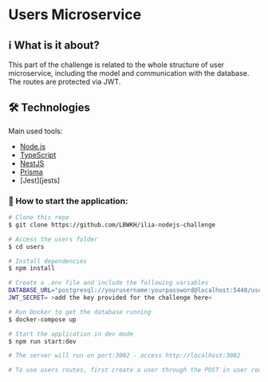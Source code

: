 # Users Microservice

## :information_source: What is it about?
This part of the challenge is related to the whole structure of user microservice, including the model and communication with the database.
The routes are protected via JWT.

## 🛠 Technologies

Main used tools:

- [Node.js][nodejs]
- [TypeScript][typescript]
- [NestJS][nestjs]
- [Prisma][prisma]
- [Jest][jests]

### 🎲 How to start the application:

```bash
# Clone this repo
$ git clone https://github.com/LBWKH/ilia-nodejs-challenge

# Access the users folder
$ cd users

# Install dependencies
$ npm install

# Create a .env file and include the following variables
DATABASE_URL="postgresql://yourusername:yourpassword@localhost:5440/users?schema=public"
JWT_SECRET= >add the key provided for the challenge here<

# Run Docker to get the database running
$ docker-compose up

# Start the application in dev mode
$ npm run start:dev

# The server will run on port:3002 - access http://localhost:3002

# To use users routes, first create a user through the POST in user route but wihtout the @UseGuard tag. Then use POST in auth route using the created credential
```

[nodejs]: https://nodejs.org/
[typescript]: https://www.typescriptlang.org/
[nestjs]: https://nestjs.com/
[prisma]: https://www.prisma.io/
[jest]: https://jestjs.io/
[npm]: https://www.npmjs.com/
[vscode]: https://code.visualstudio.com/
